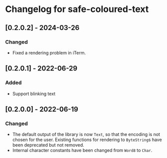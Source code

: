 # Changelog for safe-coloured-text

## [0.2.0.2] - 2024-03-26

### Changed

* Fixed a rendering problem in iTerm.

## [0.2.0.1] - 2022-06-29

### Added

* Support blinking text

## [0.2.0.0] - 2022-06-19

### Changed

* The default output of the library is now `Text`, so that the encoding is not chosen for the user.
  Existing functions for rendering to `ByteString`s have been deprecated but not removed.
* Internal character constants have been changed from `Word8` to `Char`.
